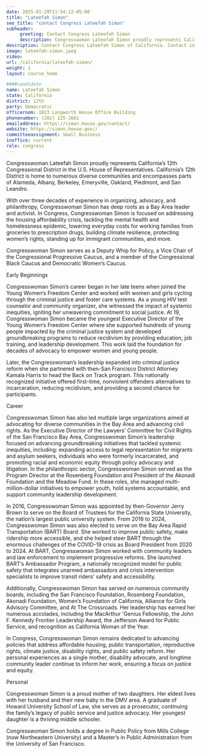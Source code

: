 ```yaml
---
date: 2025-01-29T11:54:12-05:00
title: "Lateefah Simon"
seo_title: "contact Congress Lateefah Simon"
subheader:
     greeting: Contact Congress Lateefah Simon
     description: Congresswoman Lateefah Simon proudly represents California’s 12th Congressional District in the U.S. House of Representatives. California’s 12th District is home to numerous diverse communities and encompasses parts of Alameda, Albany, Berkeley, Emeryville, Oakland, Piedmont, and San Leandro.
description: Contact Congress Lateefah Simon of California. Contact information for Lateefah Simon includes email address, phone number, and mailing address.
image: lateefah-simon.jpeg
video:
url: /california/lateefah-simon/
weight: 1
layout: course_home

####candidate
name: Lateefah Simon
state: California
district: 12th
party: Democratic
officeroom: 1023 Longworth House Office Building
phonenumber: (202) 225-2661
emailaddress: https://simon.house.gov/contact/
website: https://simon.house.gov//
committeeassignment: Small Business
inoffice: current
role: congress
---
```

Congresswoman Lateefah Simon proudly represents California’s 12th Congressional District in the U.S. House of Representatives. California’s 12th District is home to numerous diverse communities and encompasses parts of Alameda, Albany, Berkeley, Emeryville, Oakland, Piedmont, and San Leandro.

With over three decades of experience in organizing, advocacy, and philanthropy, Congresswoman Simon has deep roots as a Bay Area leader and activist. In Congress, Congresswoman Simon is focused on addressing the housing affordability crisis, tackling the mental health and homelessness epidemic, lowering everyday costs for working families from groceries to prescription drugs, building climate resilience, protecting women’s rights, standing up for immigrant communities, and more.

 Congresswoman Simon serves as a Deputy Whip for Policy, a Vice Chair of the Congressional Progressive Caucus, and a member of the Congressional Black Caucus and Democratic Women’s Caucus.

Early Beginnings

Congresswoman Simon’s career began in her late teens when joined the Young Women’s Freedom Center and worked with women and girls cycling through the criminal justice and foster care systems. As a young HIV test counselor and community organizer, she witnessed the impact of systemic inequities, igniting her unwavering commitment to social justice. At 19, Congresswoman Simon became the youngest Executive Director of the Young Women’s Freedom Center where she supported hundreds of young people impacted by the criminal justice system and developed groundbreaking programs to reduce recidivism by providing education, job training, and leadership development. This work laid the foundation for decades of advocacy to empower women and young people.

Later, the Congresswoman’s leadership expanded into criminal justice reform when she partnered with then-San Francisco District Attorney Kamala Harris to head the Back on Track program. This nationally recognized initiative offered first-time, nonviolent offenders alternatives to incarceration, reducing recidivism, and providing a second chance for participants.

Career

Congresswoman Simon has also led multiple large organizations aimed at advocating for diverse communities in the Bay Area and advancing civil rights. As the Executive Director of the Lawyers’ Committee for Civil Rights of the San Francisco Bay Area, Congresswoman Simon’s leadership focused on advancing groundbreaking initiatives that tackled systemic inequities, including: expanding access to legal representation for migrants and asylum seekers, individuals who were formerly incarcerated, and promoting racial and economic equity through policy advocacy and litigation. In the philanthropic sector, Congresswoman Simon served as the Program Director at the Rosenberg Foundation and President of the Akonadi Foundation and the Meadow Fund. In these roles, she managed multi-million-dollar initiatives to empower youth, hold systems accountable, and support community leadership development.

In 2016, Congresswoman Simon was appointed by then-Governor Jerry Brown to serve on the Board of Trustees for the California State University, the nation’s largest public university system. From 2016 to 2024, Congresswoman Simon was also elected to serve on the Bay Area Rapid Transportation (BART) Board. She worked to improve public safety, make ridership more accessible, and she helped steer BART through the enormous challenges of the COVID-19 crisis as Board President from 2020 to 2024. At BART, Congresswoman Simon worked with community leaders and law enforcement to implement progressive reforms. She launched BART’s Ambassador Program, a nationally recognized model for public safety that integrates unarmed ambassadors and crisis intervention specialists to improve transit riders' safety and accessibility.

Additionally, Congresswoman Simon has served on numerous community boards, including the San Francisco Foundation, Rosenberg Foundation, Akonadi Foundation, Women’s Foundation of California, Alliance for Girls Advisory Committee, and At The Crossroads. Her leadership has earned her numerous accolades, including the MacArthur 'Genius Fellowship, the John F. Kennedy Frontier Leadership Award, the Jefferson Award for Public Service, and recognition as California Woman of the Year.

In Congress, Congresswoman Simon remains dedicated to advancing policies that address affordable housing, public transportation, reproductive rights, climate justice, disability rights, and public safety reform. Her personal experiences as a single mother, disability advocate, and longtime community leader continue to inform her work, ensuring a focus on justice and equity.

Personal

Congresswoman Simon is a proud mother of two daughters. Her eldest lives with her husband and their new baby in the DMV area. A graduate of Howard University School of Law, she serves as a prosecutor, continuing the family’s legacy of public service and justice advocacy. Her youngest daughter is a thriving middle schooler.

Congresswoman Simon holds a degree in Public Policy from Mills College (now Northeastern University) and a Master’s in Public Administration from the University of San Francisco.
